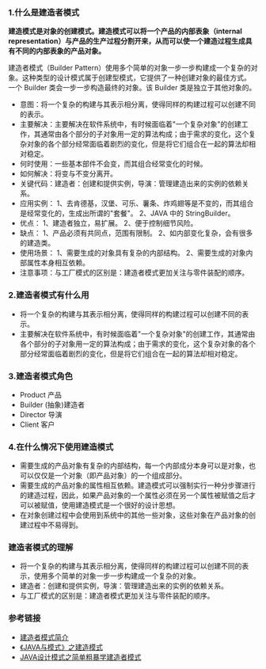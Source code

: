 ### 1.什么是建造者模式
**建造模式是对象的创建模式。建造模式可以将一个产品的内部表象（internal representation）与产品的生产过程分割开来，从而可以使一个建造过程生成具有不同的内部表象的产品对象。**

建造者模式（Builder Pattern）使用多个简单的对象一步一步构建成一个复杂的对象。这种类型的设计模式属于创建型模式，它提供了一种创建对象的最佳方式。
一个 Builder 类会一步一步构造最终的对象。该 Builder 类是独立于其他对象的。
* 意图：将一个复杂的构建与其表示相分离，使得同样的构建过程可以创建不同的表示。
* 主要解决：主要解决在软件系统中，有时候面临着"一个复杂对象"的创建工作，其通常由各个部分的子对象用一定的算法构成；由于需求的变化，这个复杂对象的各个部分经常面临着剧烈的变化，但是将它们组合在一起的算法却相对稳定。
* 何时使用：一些基本部件不会变，而其组合经常变化的时候。
* 如何解决：将变与不变分离开。
* 关键代码：建造者：创建和提供实例，导演：管理建造出来的实例的依赖关系。
* 应用实例： 1、去肯德基，汉堡、可乐、薯条、炸鸡翅等是不变的，而其组合是经常变化的，生成出所谓的"套餐"。 2、JAVA 中的 StringBuilder。
* 优点： 1、建造者独立，易扩展。 2、便于控制细节风险。
* 缺点： 1、产品必须有共同点，范围有限制。 2、如内部变化复杂，会有很多的建造类。
* 使用场景： 1、需要生成的对象具有复杂的内部结构。 2、需要生成的对象内部属性本身相互依赖。
* 注意事项：与工厂模式的区别是：建造者模式更加关注与零件装配的顺序。

### 2.建造者模式有什么用
* 将一个复杂的构建与其表示相分离，使得同样的构建过程可以创建不同的表示。
* 主要解决在软件系统中，有时候面临着"一个复杂对象"的创建工作，其通常由各个部分的子对象用一定的算法构成；由于需求的变化，这个复杂对象的各个部分经常面临着剧烈的变化，但是将它们组合在一起的算法却相对稳定。

### 3.建造者模式角色
* Product 产品
* Builder (抽象)建造者
* Director 导演
* Client 客户

### 4.在什么情况下使用建造模式
* 需要生成的产品对象有复杂的内部结构，每一个内部成分本身可以是对象，也可以仅仅是一个对象（即产品对象）的一个组成部分。
* 需要生成的产品对象的属性相互依赖。建造模式可以强制实行一种分步骤进行的建造过程，因此，如果产品对象的一个属性必须在另一个属性被赋值之后才可以被赋值，使用建造模式是一个很好的设计思想。
* 在对象创建过程中会使用到系统中的其他一些对象，这些对象在产品对象的创建过程中不易得到。
   
   
### 建造者模式的理解
* 将一个复杂的构建与其表示相分离，使得同样的构建过程可以创建不同的表示，使用多个简单的对象一步一步构建成一个复杂的对象。
* 建造者：创建和提供实例，导演：管理建造出来的实例的依赖关系。
* 与工厂模式的区别是：建造者模式更加关注与零件装配的顺序。

   
### 参考链接
* [建造者模式简介](https://www.runoob.com/design-pattern/builder-pattern.html)
* [《JAVA与模式》之建造模式](https://www.cnblogs.com/java-my-life/archive/2012/04/07/2433939.html)
* [JAVA设计模式之简单粗暴学建造者模式](https://www.cnblogs.com/luohanguo/p/10455745.html)

